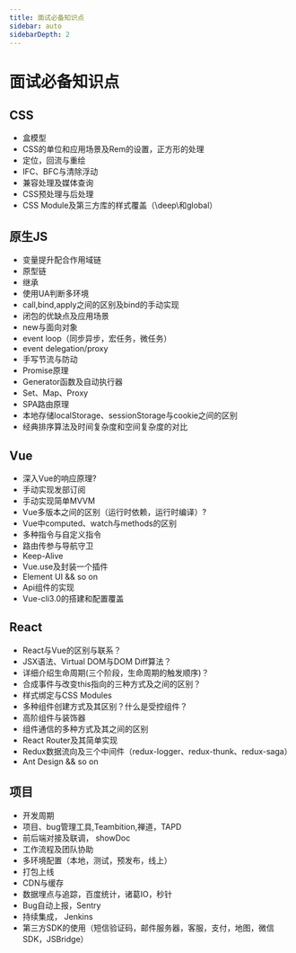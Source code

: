 ```yaml
---
title: 面试必备知识点
sidebar: auto
sidebarDepth: 2
---
```

# 面试必备知识点

## CSS
- 盒模型
- CSS的单位和应用场景及Rem的设置，正方形的处理
- 定位，回流与重绘
- IFC、BFC与清除浮动
- 兼容处理及媒体查询
- CSS预处理与后处理
- CSS Module及第三方库的样式覆盖（\deep\和global）

## 原生JS  
- 变量提升配合作用域链
- 原型链
- 继承
- 使用UA判断多环境
- call,bind,apply之间的区别及bind的手动实现
- 闭包的优缺点及应用场景
- new与面向对象
- event loop（同步异步，宏任务，微任务）
- event delegation/proxy
- 手写节流与防动
- Promise原理
- Generator函数及自动执行器
- Set、Map、Proxy
- SPA路由原理
- 本地存储localStorage、sessionStorage与cookie之间的区别
- 经典排序算法及时间复杂度和空间复杂度的对比


## Vue
- 深入Vue的响应原理?
- 手动实现发部订阅
- 手动实现简单MVVM
- Vue多版本之间的区别（运行时依赖，运行时编译）?
- Vue中computed、watch与methods的区别
- 多种指令与自定义指令
- 路由传参与导航守卫
- Keep-Alive
- Vue.use及封装一个插件
- Element UI && so on
- Api组件的实现
- Vue-cli3.0的搭建和配置覆盖

## React
- React与Vue的区别与联系？
- JSX语法、Virtual DOM与DOM Diff算法？
- 详细介绍生命周期(三个阶段，生命周期的触发顺序)？
- 合成事件与改变this指向的三种方式及之间的区别？
- 样式绑定与CSS Modules
- 多种组件创建方式及其区别？什么是受控组件？
- 高阶组件与装饰器
- 组件通信的多种方式及其之间的区别
- React Router及其简单实现
- Redux数据流向及三个中间件（redux-logger、redux-thunk、redux-saga）
- Ant Design && so on

## 项目
- 开发周期
- 项目、bug管理工具,Teambition,禅道，TAPD
- 前后端对接及联调， showDoc
- 工作流程及团队协助
- 多环境配置（本地，测试，预发布，线上）
- 打包上线
- CDN与缓存
- 数据埋点与追踪，百度统计，诸葛IO，秒针
- Bug自动上报，Sentry
- 持续集成， Jenkins
- 第三方SDK的使用（短信验证码，邮件服务器，客服，支付，地图，微信SDK，JSBridge）